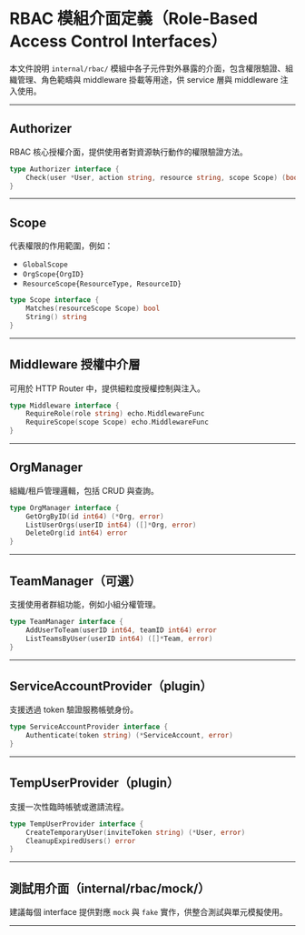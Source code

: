 # RBAC 模組介面定義（Role-Based Access Control Interfaces）

本文件說明 `internal/rbac/` 模組中各子元件對外暴露的介面，包含權限驗證、組織管理、角色範疇與 middleware 掛載等用途，供 service 層與 middleware 注入使用。

---

## Authorizer

RBAC 核心授權介面，提供使用者對資源執行動作的權限驗證方法。

```go
type Authorizer interface {
    Check(user *User, action string, resource string, scope Scope) (bool, error)
}
```

---

## Scope

代表權限的作用範圍，例如：
- `GlobalScope`
- `OrgScope{OrgID}`
- `ResourceScope{ResourceType, ResourceID}`

```go
type Scope interface {
    Matches(resourceScope Scope) bool
    String() string
}
```

---

## Middleware 授權中介層

可用於 HTTP Router 中，提供細粒度授權控制與注入。

```go
type Middleware interface {
    RequireRole(role string) echo.MiddlewareFunc
    RequireScope(scope Scope) echo.MiddlewareFunc
}
```

---

## OrgManager

組織/租戶管理邏輯，包括 CRUD 與查詢。

```go
type OrgManager interface {
    GetOrgByID(id int64) (*Org, error)
    ListUserOrgs(userID int64) ([]*Org, error)
    DeleteOrg(id int64) error
}
```

---

## TeamManager（可選）

支援使用者群組功能，例如小組分權管理。

```go
type TeamManager interface {
    AddUserToTeam(userID int64, teamID int64) error
    ListTeamsByUser(userID int64) ([]*Team, error)
}
```

---

## ServiceAccountProvider（plugin）

支援透過 token 驗證服務帳號身份。

```go
type ServiceAccountProvider interface {
    Authenticate(token string) (*ServiceAccount, error)
}
```

---

## TempUserProvider（plugin）

支援一次性臨時帳號或邀請流程。

```go
type TempUserProvider interface {
    CreateTemporaryUser(inviteToken string) (*User, error)
    CleanupExpiredUsers() error
}
```

---

## 測試用介面（internal/rbac/mock/）

建議每個 interface 提供對應 `mock` 與 `fake` 實作，供整合測試與單元模擬使用。

---